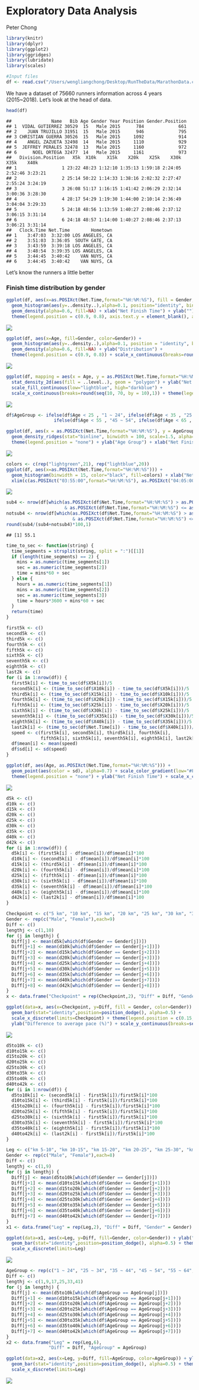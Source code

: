 Exploratory Data Analysis
================
Peter Chong

``` r
library(knitr)
library(dplyr)
library(ggplot2)
library(ggridges)
library(lubridate)
library(scales)
```

``` r
#Input files
df <- read.csv("/Users/wengliangchong/Desktop/RunTheData/MarathonData.csv", header = T, stringsAsFactors = F)
```

We have a dataset of 75660 runners information across 4 years
(2015~2018). Let’s look at the head of data.

``` r
head(df)
```

    ##               Name   Bib Age Gender Year Position Gender.Position
    ## 1  VIDAL GUTIERREZ 30529  15   Male 2015      784             661
    ## 2    JUAN TRUJILLO 31951  15   Male 2015      946             795
    ## 3 CHRISTIAN GUERRA 30526  15   Male 2015     1092             914
    ## 4    ANGEL ZAZUETA 32498  14   Male 2015     1110             929
    ## 5  JEFFREY PERALES 32478  13   Male 2015     1160             972
    ## 6      NOEL ORTEGA 32477  14   Male 2015     1161             973
    ##   Division.Position   X5k  X10k    X15k    X20k    X25k    X30k    X35k    X40k
    ## 1                 1 23:22 48:23 1:12:10 1:35:13 1:59:18 2:24:05 2:52:46 3:23:21
    ## 2                 2 25:14 50:22 1:14:33 1:38:16 2:02:32 2:27:47 2:55:24 3:24:19
    ## 3                 3 26:08 51:17 1:16:15 1:41:42 2:06:29 2:32:14 3:00:36 3:28:30
    ## 4                 4 28:17 54:29 1:19:30 1:44:00 2:10:14 2:36:49 3:04:04 3:29:33
    ## 5                 5 24:18 48:56 1:13:59 1:40:27 2:08:46 2:37:12 3:06:15 3:31:14
    ## 6                 6 24:18 48:57 1:14:00 1:40:27 2:08:46 2:37:13 3:06:21 3:31:14
    ##   Clock.Time Net.Time        Hometown
    ## 1    3:47:03  3:32:00 LOS ANGELES, CA
    ## 2    3:51:03  3:36:05  SOUTH GATE, CA
    ## 3    3:43:59  3:39:18 LOS ANGELES, CA
    ## 4    3:48:54  3:39:35 LOS ANGELES, CA
    ## 5    3:44:45  3:40:42    VAN NUYS, CA
    ## 6    3:44:45  3:40:42    VAN NUYS, CA

Let’s know the runners a little
better

### Finish time distribution by gender

``` r
ggplot(df, aes(x=as.POSIXct(Net.Time,format="%H:%M:%S"), fill = Gender, color=Gender)) + 
  geom_histogram(aes(y=..density..),alpha=0.1, position="identity", binwidth = 250) +
  geom_density(alpha=0.6, fill=NA) + xlab("Net Finish Time") + ylab("") +
  theme(legend.position = c(0.9, 0.8), axis.text.y = element_blank(), axis.ticks = element_blank())
```

![](EDA_files/figure-gfm/unnamed-chunk-4-1.png)<!-- -->

``` r
ggplot(df, aes(x=Age, fill=Gender, color=Gender)) +
  geom_histogram(aes(y=..density..),alpha=0.1, position = "identity", binwidth = 1) +
  geom_density(alpha=0.6, fill=NA) + ylab("Distribution") +
  theme(legend.position = c(0.9, 0.8)) + scale_x_continuous(breaks=round(seq(0, 90, by = 10),1))
```

![](EDA_files/figure-gfm/unnamed-chunk-5-1.png)<!-- -->

``` r
ggplot(df, mapping = aes(x = Age, y = as.POSIXct(Net.Time,format="%H:%M:%S"))) +
  stat_density_2d(aes(fill = ..level..), geom = "polygon") + ylab("Net Finish Time") +
  scale_fill_continuous(low="lightblue", high="darkblue") + 
  scale_x_continuous(breaks=round(seq(10, 70, by = 10),1)) + theme(legend.position = "none")
```

![](EDA_files/figure-gfm/unnamed-chunk-6-1.png)<!-- -->

``` r
df$AgeGroup <- ifelse(df$Age < 25 , "1 ~ 24", ifelse(df$Age < 35 , "25 ~ 34", ifelse(df$Age < 45 , "35 ~ 44",
                  ifelse(df$Age < 55 , "45 ~ 54", ifelse(df$Age < 65 , "55 ~ 64", "65 ~ 90")))))
```

``` r
ggplot(df, aes(x = as.POSIXct(Net.Time,format="%H:%M:%S"), y = AgeGroup, fill=stat(y))) + 
  geom_density_ridges(stat="binline", binwidth = 100, scale=1.5, alpha=0.3) + scale_fill_viridis_c(option = "C")+
  theme(legend.position = "none") + ylab("Age Group") + xlab("Net Finish Time")
```

![](EDA_files/figure-gfm/unnamed-chunk-8-1.png)<!-- -->

``` r
colors <- c(rep("lightgreen",21), rep("lightblue",20))
ggplot(df, aes(x=as.POSIXct(Net.Time,format="%H:%M:%S"))) + 
  geom_histogram(binwidth = 15, color="black", fill=colors) + xlab("Net Finish Time") + 
  xlim(c(as.POSIXct("03:55:00",format="%H:%M:%S"), as.POSIXct("04:05:00",format="%H:%M:%S")))
```

![](EDA_files/figure-gfm/unnamed-chunk-9-1.png)<!-- -->

``` r
sub4 <- nrow(df[which(as.POSIXct(df$Net.Time,format="%H:%M:%S") > as.POSIXct("03:55:00",format="%H:%M:%S") 
                      & as.POSIXct(df$Net.Time,format="%H:%M:%S") <= as.POSIXct("04:00:00",format="%H:%M:%S")),])
notsub4 <- nrow(df[which(as.POSIXct(df$Net.Time,format="%H:%M:%S") > as.POSIXct("04:00:00",format="%H:%M:%S") 
                         & as.POSIXct(df$Net.Time,format="%H:%M:%S") <= as.POSIXct("04:05:00",format="%H:%M:%S")),])
round(sub4/(sub4+notsub4)*100,1)
```

    ## [1] 55.1

``` r
time_to_sec <- function(string) {
  time_segments = strsplit(string, split = ":")[[1]]
  if (length(time_segments) == 2) {
    mins = as.numeric(time_segments[1])
    sec = as.numeric(time_segments[2])
    time = mins*60 + sec
  } else {
    hours = as.numeric(time_segments[1])
    mins = as.numeric(time_segments[2])
    sec = as.numeric(time_segments[3])
    time = hours*3600 + mins*60 + sec
  }
  return(time)
}
```

``` r
first5k <- c()
second5k <- c()
third5k <- c()
fourth5k <- c()
fifth5k <- c()
sixth5k <- c()
seventh5k <- c()
eighth5k <- c()
last2k <- c()
for (i in 1:nrow(df)) {
  first5k[i] <- time_to_sec(df$X5k[i])/5
  second5k[i] <- (time_to_sec(df$X10k[i]) - time_to_sec(df$X5k[i]))/5
  third5k[i] <- (time_to_sec(df$X15k[i]) - time_to_sec(df$X10k[i]))/5
  fourth5k[i] <- (time_to_sec(df$X20k[i]) - time_to_sec(df$X15k[i]))/5
  fifth5k[i] <- (time_to_sec(df$X25k[i]) - time_to_sec(df$X20k[i]))/5
  sixth5k[i] <- (time_to_sec(df$X30k[i]) - time_to_sec(df$X25k[i]))/5
  seventh5k[i] <- (time_to_sec(df$X35k[i]) - time_to_sec(df$X30k[i]))/5
  eighth5k[i] <- (time_to_sec(df$X40k[i]) - time_to_sec(df$X35k[i]))/5
  last2k[i] <- (time_to_sec(df$Net.Time[i]) - time_to_sec(df$X40k[i]))/2.195
  speed <- c(first5k[i], second5k[i], third5k[i], fourth5k[i],
             fifth5k[i], sixth5k[i], seventh5k[i], eighth5k[i], last2k[i])
  df$mean[i] <- mean(speed)
  df$sd[i] <- sd(speed)
}
```

``` r
ggplot(df, aes(Age, as.POSIXct(Net.Time,format="%H:%M:%S"))) +
  geom_point(aes(color = sd), alpha=0.7) + scale_color_gradient(low="#FDFBBB", high="#000000") +
  theme(legend.position = "none") + ylab("Net Finish Time") + scale_x_continuous(breaks=seq(5,90,10))
```

![](EDA_files/figure-gfm/unnamed-chunk-13-1.png)<!-- -->

``` r
d5k <- c()
d10k <- c()
d15k <- c()
d20k <- c()
d25k <- c()
d30k <- c()
d35k <- c()
d40k <- c()
d42k <- c()
for (i in 1:nrow(df)) {
  d5k[i] <- (first5k[i] - df$mean[i])/df$mean[i]*100
  d10k[i] <- (second5k[i] - df$mean[i])/df$mean[i]*100
  d15k[i] <- (third5k[i] - df$mean[i])/df$mean[i]*100
  d20k[i] <- (fourth5k[i] - df$mean[i])/df$mean[i]*100
  d25k[i] <- (fifth5k[i] - df$mean[i])/df$mean[i]*100
  d30k[i] <- (sixth5k[i] - df$mean[i])/df$mean[i]*100
  d35k[i] <- (seventh5k[i] - df$mean[i])/df$mean[i]*100
  d40k[i] <- (eighth5k[i] - df$mean[i])/df$mean[i]*100
  d42k[i] <- (last2k[i] - df$mean[i])/df$mean[i]*100
}
```

``` r
Checkpoint <- c("5 km", "10 km", "15 km", "20 km", "25 km", "30 km", "35 km", "40 km", "42 km")
Gender <- rep(c("Male", "Female"),each=9)
Diff <- c()
lengthj <- c(1,10)
for (j in lengthj) {
  Diff[j] <- mean(d5k[which(df$Gender == Gender[j])])
  Diff[j+1] <- mean(d10k[which(df$Gender == Gender[j+1])])
  Diff[j+2] <- mean(d15k[which(df$Gender == Gender[j+2])])
  Diff[j+3] <- mean(d20k[which(df$Gender == Gender[j+3])])
  Diff[j+4] <- mean(d25k[which(df$Gender == Gender[j+4])])
  Diff[j+5] <- mean(d30k[which(df$Gender == Gender[j+5])])
  Diff[j+6] <- mean(d35k[which(df$Gender == Gender[j+6])])
  Diff[j+7] <- mean(d40k[which(df$Gender == Gender[j+7])])
  Diff[j+8] <- mean(d42k[which(df$Gender == Gender[j+8])])
}
x <- data.frame("Checkpoint" = rep(Checkpoint,2), "Diff" = Diff, "Gender" = Gender)
```

``` r
ggplot(data=x, aes(x=Checkpoint, y=Diff, fill = Gender, color=Gender)) +
  geom_bar(stat="identity",position=position_dodge(), alpha=0.5) + 
  scale_x_discrete(limits=Checkpoint) + theme(legend.position = c(0.15, 0.8)) +
  ylab("Difference to average pace (%)") + scale_y_continuous(breaks=seq(-15,15,5))
```

![](EDA_files/figure-gfm/unnamed-chunk-16-1.png)<!-- -->

``` r
d5to10k <- c()
d10to15k <- c()
d15to20k <- c()
d20to25k <- c()
d25to30k <- c()
d30to35k <- c()
d35to40k <- c()
d40to42k <- c()
for (i in 1:nrow(df)) {
  d5to10k[i] <- (second5k[i] - first5k[i])/first5k[i]*100
  d10to15k[i] <- (third5k[i] - first5k[i])/first5k[i]*100
  d15to20k[i] <- (fourth5k[i] - first5k[i])/first5k[i]*100
  d20to25k[i] <- (fifth5k[i] - first5k[i])/first5k[i]*100
  d25to30k[i] <- (sixth5k[i] - first5k[i])/first5k[i]*100
  d30to35k[i] <- (seventh5k[i] - first5k[i])/first5k[i]*100
  d35to40k[i] <- (eighth5k[i] - first5k[i])/first5k[i]*100
  d40to42k[i] <- (last2k[i] - first5k[i])/first5k[i]*100
}
```

``` r
Leg <- c("km 5-10", "km 10-15", "km 15-20", "km 20-25", "km 25-30", "km 30-35", "km 35-40", "km 40-42")
Gender <- rep(c("Male", "Female"),each=8)
Diff <- c()
lengthj <- c(1,9)
for (j in lengthj) {
  Diff[j] <- mean(d5to10k[which(df$Gender == Gender[j])])
  Diff[j+1] <- mean(d10to15k[which(df$Gender == Gender[j+1])])
  Diff[j+2] <- mean(d15to20k[which(df$Gender == Gender[j+2])])
  Diff[j+3] <- mean(d20to25k[which(df$Gender == Gender[j+3])])
  Diff[j+4] <- mean(d25to30k[which(df$Gender == Gender[j+4])])
  Diff[j+5] <- mean(d30to35k[which(df$Gender == Gender[j+5])])
  Diff[j+6] <- mean(d35to40k[which(df$Gender == Gender[j+6])])
  Diff[j+7] <- mean(d40to42k[which(df$Gender == Gender[j+7])])
}
x1 <- data.frame("Leg" = rep(Leg,2), "Diff" = Diff, "Gender" = Gender)
```

``` r
ggplot(data=x1, aes(x=Leg, y=Diff, fill=Gender, color=Gender)) + ylab("Difference to 5k pace (%)") +
  geom_bar(stat="identity",position=position_dodge(), alpha=0.5) + theme(legend.position = c(0.15, 0.8)) +
  scale_x_discrete(limits=Leg)
```

![](EDA_files/figure-gfm/unnamed-chunk-19-1.png)<!-- -->

``` r
AgeGroup <- rep(c("1 ~ 24", "25 ~ 34", "35 ~ 44", "45 ~ 54", "55 ~ 64", "65 ~ 90"), each=8)
Diff <- c()
lengthj <- c(1,9,17,25,33,41)
for (j in lengthj) {
  Diff[j] <- mean(d5to10k[which(df$AgeGroup == AgeGroup[j])])
  Diff[j+1] <- mean(d10to15k[which(df$AgeGroup == AgeGroup[j+1])])
  Diff[j+2] <- mean(d15to20k[which(df$AgeGroup == AgeGroup[j+2])])
  Diff[j+3] <- mean(d20to25k[which(df$AgeGroup == AgeGroup[j+3])])
  Diff[j+4] <- mean(d25to30k[which(df$AgeGroup == AgeGroup[j+4])])
  Diff[j+5] <- mean(d30to35k[which(df$AgeGroup == AgeGroup[j+5])])
  Diff[j+6] <- mean(d35to40k[which(df$AgeGroup == AgeGroup[j+6])])
  Diff[j+7] <- mean(d40to42k[which(df$AgeGroup == AgeGroup[j+7])])
}
x2 <- data.frame("Leg" = rep(Leg,6),
                "Diff" = Diff, "AgeGroup" = AgeGroup)
```

``` r
ggplot(data=x2, aes(x=Leg, y=Diff, fill=AgeGroup, color=AgeGroup)) + ylab("Difference to 5k pace (%)") +
  geom_bar(stat="identity",position=position_dodge(), alpha=0.5) + theme(legend.position = c(0.15, 0.7)) +
  scale_x_discrete(limits=Leg)
```

![](EDA_files/figure-gfm/unnamed-chunk-21-1.png)<!-- -->
